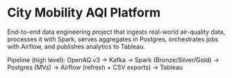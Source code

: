 # City Mobility AQI Platform

End-to-end data engineering project that ingests real-world air-quality data, processes it with Spark, serves aggregates in Postgres, orchestrates jobs with Airflow, and publishes analytics to Tableau.

Pipeline (high level):
OpenAQ v3 → Kafka → Spark (Bronze/Silver/Gold) → Postgres (MVs) → Airflow (refresh + CSV exports) → Tableau

